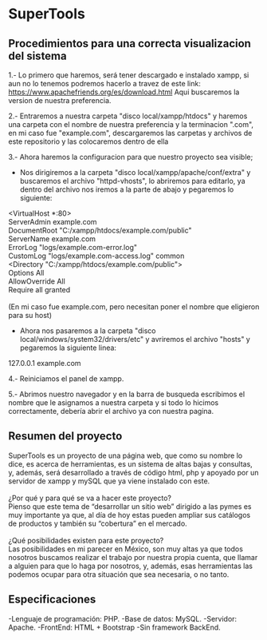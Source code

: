# SuperTools
## Procedimientos para una correcta visualizacion del sistema

1.- Lo primero que haremos, será tener descargado e instalado xampp, si aun no lo tenemos podremos hacerlo a travez de este link: https://www.apachefriends.org/es/download.html Aqui buscaremos la version de nuestra preferencia.

2.- Entraremos a nuestra carpeta "disco local/xampp/htdocs" y haremos una carpeta con el nombre de nuestra preferencia y la terminacion ".com", en mi caso fue "example.com", descargaremos las carpetas y archivos de este repositorio y las colocaremos dentro de ella

3.- Ahora haremos la configuracion para que nuestro proyecto sea visible;

- Nos dirigiremos a la carpeta "disco local/xampp/apache/conf/extra" y buscaremos el archivo "httpd-vhosts", lo abriremos para editarlo, ya dentro del archivo nos iremos a la parte de abajo y pegaremos lo siguiente:

<VirtualHost *:80> <br />
    ServerAdmin example.com <br />
    DocumentRoot "C:/xampp/htdocs/example.com/public" <br />
    ServerName example.com <br />
    ErrorLog "logs/example.com-error.log" <br />
    CustomLog "logs/example.com-access.log" common <br />
    <Directory "C:/xampp/htdocs/example.com/public"> <br />
      Options All <br />
      AllowOverride All <br />
      Require all granted <br />
    </Directory> <br />
</VirtualHost>
(En mi caso fue example.com, pero necesitan poner el nombre que eligieron para su host)

- Ahora nos pasaremos a la carpeta "disco local/windows/system32/drivers/etc" y avriremos el archivo "hosts" y pegaremos la siguiente linea:

127.0.0.1 example.com

4.- Reiniciamos el panel de xampp.

5.- Abrimos nuestro navegador y en la barra de busqueda escribimos el nombre que le asignamos a nuestra carpeta y si todo lo hicimos correctamente, debería abrir el archivo ya con nuestra pagina.

## Resumen del proyecto
SuperTools es un proyecto de una página web, que como su nombre lo dice, es acerca de herramientas, es un sistema de altas bajas y consultas, y, además, será desarrollado a través de código html, php y apoyado por un servidor de xampp y mySQL que ya viene instalado con este. </br> </br>
¿Por qué y para qué se va a hacer este proyecto? </br>
Pienso que este tema de “desarrollar un sitio web” dirigido a las pymes es muy importante ya que, al día de hoy estas pueden ampliar sus catálogos de productos y también su “cobertura” en el mercado. </br> </br>
¿Qué posibilidades existen para este proyecto? </br>
Las posibilidades en mi parecer en México, son muy altas ya que todos nosotros buscamos realizar el trabajo por nuestra propia cuenta, que llamar a alguien para que lo haga por nosotros, y, además, esas herramientas las podemos ocupar para otra situación que sea necesaria, o no tanto.

## Especificaciones
-Lenguaje de programación: PHP.
-Base de datos: MySQL.
-Servidor: Apache.
-FrontEnd: HTML + Bootstrap
-Sin framework BackEnd.



